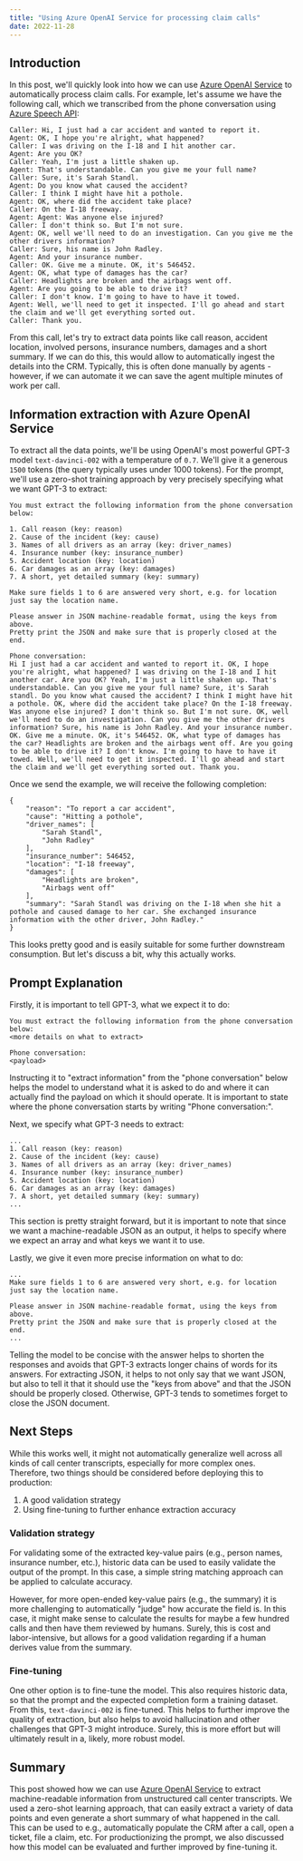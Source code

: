 ```yaml
---
title: "Using Azure OpenAI Service for processing claim calls"
date: 2022-11-28
---
```

## Introduction

In this post, we'll quickly look into how we can use [Azure OpenAI Service](https://azure.microsoft.com/en-us/products/cognitive-services/openai-service/) to automatically process claim calls. For example, let's assume we have the following call, which we transcribed from the phone conversation using [Azure Speech API](https://azure.microsoft.com/en-us/products/cognitive-services/speech-to-text/#overview):

```
Caller: Hi, I just had a car accident and wanted to report it.
Agent: OK, I hope you're alright, what happened?
Caller: I was driving on the I-18 and I hit another car.
Agent: Are you OK?
Caller: Yeah, I'm just a little shaken up.
Agent: That's understandable. Can you give me your full name?
Caller: Sure, it's Sarah Standl.
Agent: Do you know what caused the accident?
Caller: I think I might have hit a pothole.
Agent: OK, where did the accident take place?
Caller: On the I-18 freeway.
Agent: Agent: Was anyone else injured?
Caller: I don't think so. But I'm not sure.
Agent: OK, well we'll need to do an investigation. Can you give me the other drivers information?
Caller: Sure, his name is John Radley.
Agent: And your insurance number.
Caller: OK. Give me a minute. OK, it's 546452.
Agent: OK, what type of damages has the car?
Caller: Headlights are broken and the airbags went off.
Agent: Are you going to be able to drive it?
Caller: I don't know. I'm going to have to have it towed.
Agent: Well, we'll need to get it inspected. I'll go ahead and start the claim and we'll get everything sorted out.
Caller: Thank you.
```

From this call, let's try to extract data points like call reason, accident location, involved persons, insurance numbers, damages and a short summary. If we can do this, this would allow to automatically ingest the details into the CRM. Typically, this is often done manually by agents - however, if we can automate it we can save the agent multiple minutes of work per call.

## Information extraction with Azure OpenAI Service

To extract all the data points, we'll be using OpenAI's most powerful GPT-3 model `text-davinci-002` with a temperature of `0.7`. We'll give it a generous `1500` tokens (the query typically uses under 1000 tokens). For the prompt, we'll use a zero-shot training approach by very precisely specifying  what we want GPT-3 to extract:

```
You must extract the following information from the phone conversation below:

1. Call reason (key: reason)
2. Cause of the incident (key: cause)
3. Names of all drivers as an array (key: driver_names)
4. Insurance number (key: insurance_number)
5. Accident location (key: location)
6. Car damages as an array (key: damages)
7. A short, yet detailed summary (key: summary)

Make sure fields 1 to 6 are answered very short, e.g. for location just say the location name.

Please answer in JSON machine-readable format, using the keys from above.
Pretty print the JSON and make sure that is properly closed at the end.

Phone conversation:
Hi I just had a car accident and wanted to report it. OK, I hope you're alright, what happened? I was driving on the I-18 and I hit another car. Are you OK? Yeah, I'm just a little shaken up. That's understandable. Can you give me your full name? Sure, it's Sarah standl. Do you know what caused the accident? I think I might have hit a pothole. OK, where did the accident take place? On the I-18 freeway. Was anyone else injured? I don't think so. But I'm not sure. OK, well we'll need to do an investigation. Can you give me the other drivers information? Sure, his name is John Radley. And your insurance number. OK. Give me a minute. OK, it's 546452. OK, what type of damages has the car? Headlights are broken and the airbags went off. Are you going to be able to drive it? I don't know. I'm going to have to have it towed. Well, we'll need to get it inspected. I'll go ahead and start the claim and we'll get everything sorted out. Thank you.
```

Once we send the example, we will receive the following completion:

```
{
    "reason": "To report a car accident",
    "cause": "Hitting a pothole",
    "driver_names": [
        "Sarah Standl",
        "John Radley"
    ],
    "insurance_number": 546452,
    "location": "I-18 freeway",
    "damages": [
        "Headlights are broken",
        "Airbags went off"
    ],
    "summary": "Sarah Standl was driving on the I-18 when she hit a pothole and caused damage to her car. She exchanged insurance information with the other driver, John Radley."
}
```

This looks pretty good and is easily suitable for some further downstream consumption. But let's discuss a bit, why this actually works.

## Prompt Explanation

Firstly, it is important to tell GPT-3, what we expect it to do:

```
You must extract the following information from the phone conversation below:
<more details on what to extract>

Phone conversation:
<payload>
```

Instructing it to "extract information" from the "phone conversation" below helps the model to understand what it is asked to do and where it can actually find the payload on which it should operate. It is important to state where the phone conversation starts by writing "Phone conversation:".

Next, we specify what GPT-3 needs to extract:

```
...
1. Call reason (key: reason)
2. Cause of the incident (key: cause)
3. Names of all drivers as an array (key: driver_names)
4. Insurance number (key: insurance_number)
5. Accident location (key: location)
6. Car damages as an array (key: damages)
7. A short, yet detailed summary (key: summary)
...
```

This section is pretty straight forward, but it is important to note that since we want a machine-readable JSON as an output, it helps to specify where we expect an array and what keys we want it to use.

Lastly, we give it even more precise information on what to do:

```
...
Make sure fields 1 to 6 are answered very short, e.g. for location just say the location name.

Please answer in JSON machine-readable format, using the keys from above.
Pretty print the JSON and make sure that is properly closed at the end.
...
```

Telling the model to be concise with the answer helps to shorten the responses and avoids that GPT-3 extracts longer chains of words for its answers. For extracting JSON, it helps to not only say that we want JSON, but also to tell it that it should use the "keys from above" and that the JSON should be properly closed. Otherwise, GPT-3 tends to sometimes forget to close the JSON document.

## Next Steps

While this works well, it might not automatically generalize well across all kinds of call center transcripts, especially for more complex ones. Therefore, two things should be considered before deploying this to production:

1. A good validation strategy
1. Using fine-tuning to further enhance extraction accuracy

### Validation strategy

For validating some of the extracted key-value pairs (e.g., person names, insurance number, etc.), historic data can be used to easily validate the output of the prompt. In this case, a simple string matching approach can be applied to calculate accuracy.

However, for more open-ended key-value pairs (e.g., the summary) it is more challenging to automatically "judge" how accurate the field is. In this case, it might make sense to calculate the results for maybe a few hundred calls and then have them reviewed by humans. Surely, this is cost and labor-intensive, but allows for a good validation regarding if a human derives value from the summary.

### Fine-tuning

One other option is to fine-tune the model. This also requires historic data, so that the prompt and the expected completion form a training dataset. From this, `text-davinci-002` is fine-tuned. This helps to further improve the quality of extraction, but also helps to avoid hallucination and other challenges that GPT-3 might introduce. Surely, this is more effort but will ultimately result in a, likely, more robust model.

## Summary

This post showed how we can use [Azure OpenAI Service](https://azure.microsoft.com/en-us/products/cognitive-services/openai-service/) to extract machine-readable information from unstructured call center transcripts. We used a zero-shot learning approach, that can easily extract a variety of data points and even generate a short summary of what happened in the call. This can be used to e.g., automatically populate the CRM after a call, open a ticket, file a claim, etc. For productionizing the prompt, we also discussed how this model can be evaluated and further improved by fine-tuning it.